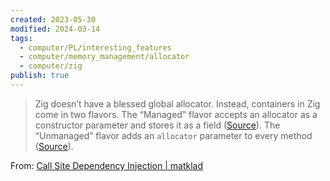 ```yaml
---
created: 2023-05-30
modified: 2024-03-14
tags:
  - computer/PL/interesting_features
  - computer/memory_management/allocator
  - computer/zig
publish: true
---
```

> Zig doesn’t have a blessed global allocator. Instead, containers in Zig come in two flavors. The “Managed” flavor accepts an allocator as a constructor parameter and stores it as a field ([Source](https://github.com/ziglang/zig/blob/1590ed9d6aea95e5a21e3455e8edba4cdb374f2c/lib/std/array_list.zig#L36-L43)). The “Unmanaged” flavor adds an `allocator` parameter to every method ([Source](https://github.com/ziglang/zig/blob/1590ed9d6aea95e5a21e3455e8edba4cdb374f2c/lib/std/array_list.zig#L436-L440)).

From: [Call Site Dependency Injection | matklad](https://matklad.github.io/2020/12/28/csdi.html#Per-Container-Allocators)